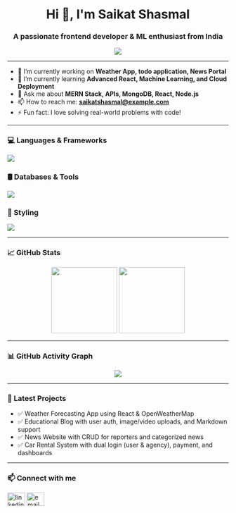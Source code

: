 <h1 align="center">Hi 👋, I'm Saikat Shasmal</h1>
<h3 align="center">A passionate frontend developer & ML enthusiast from India</h3>

<p align="center">
  <img src="https://readme-typing-svg.demolab.com/?lines=Code%20%F0%9F%92%BB%20Eat%20%F0%9F%8D%B3%20Sleep%20%F0%9F%9A%CF%20Repeat&center=true&width=440&height=45&color=00ADB5&vCenter=true&size=20" />
</p>

---

- 🔭 I’m currently working on **Weather App, todo application, News Portal**
- 🌱 I’m currently learning **Advanced React, Machine Learning, and Cloud Deployment**
- 💬 Ask me about **MERN Stack, APIs, MongoDB, React, Node.js**
- 📫 How to reach me: **saikatshasmal@example.com**
- ⚡ Fun fact: I love solving real-world problems with code!

---


### 💻 Languages & Frameworks
<img src="https://skillicons.dev/icons?i=js,cpp,python,html,css,react,nodejs,express" />

### 🛢️ Databases & Tools
<img src="https://skillicons.dev/icons?i=mongodb,mysql,sqlite,git,github,vscode" />

### 🎨 Styling
<img src="https://skillicons.dev/icons?i=tailwind" />


---

### 📈 GitHub Stats

<p align="center">
  <img src="https://github-readme-stats.vercel.app/api?username=Dumisko&show_icons=true&theme=react&count_private=true" height="150"/>
  <img src="https://github-readme-stats.vercel.app/api/top-langs/?username=Dumisko&layout=compact&theme=react" height="150"/>   
</p>


---

### 📊 GitHub Activity Graph

  <p align="center">
  <img src="https://github-activity-graph-render.vercel.app/graph?username=Dumisko&theme=react-dark" />
</p>

---

### 🧠 Latest Projects

- ✅ Weather Forecasting App using React & OpenWeatherMap
- ✅ Educational Blog with user auth, image/video uploads, and Markdown support
- ✅ News Website with CRUD for reporters and categorized news
- ✅ Car Rental System with dual login (user & agency), payment, and dashboards

---

### 📫 Connect with me

<p align="left">
  <a href="https://www.linkedin.com/in/saikat-shasmal-257a91176/" target="blank"><img align="center" src="https://cdn.jsdelivr.net/npm/simple-icons@3.0.1/icons/linkedin.svg" alt="linkedin" height="30" width="40" /></a>
  <a href="mailto:s.shasmal1980@gmail.com"><img align="center" src="https://cdn.jsdelivr.net/npm/simple-icons@3.0.1/icons/gmail.svg" alt="email" height="30" width="40" /></a>
</p>

